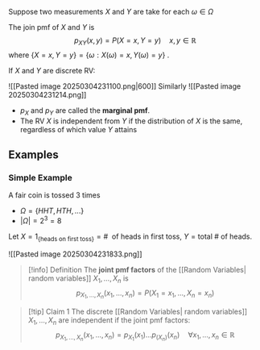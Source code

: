 Suppose two measurements $X$ and $Y$ are take for each $\omega \in \Omega$

The join pmf of $X$ and $Y$ is 
$$p_{XY}(x,y) = P(X=x,Y=y)\quad x,y\in \mathbb{R}$$
where $\{X=x, Y=y\} = \{\omega: X(\omega)= x, Y(\omega)=y\}$ .

If $X$ and $Y$ are discrete RV:

![[Pasted image 20250304231100.png|600]]
Similarly
![[Pasted image 20250304231214.png]]

- $p_X$ and $p_Y$ are called the **marginal pmf**.
- The RV $X$ is independent from $Y$ if the distribution of $X$ is the same, regardless of which value $Y$ attains

## Examples

### Simple Example
A fair coin is tossed 3 times

- $\Omega = \{HHT, HTH, ...\}$
- $|\Omega| = 2^3 = 8$ 

Let $X = 1_{\{\text{heads on first toss}\}} = \# \:\: \text{of heads in first toss}$,  $Y = \text{total}\:\#\:\text{of heads}$.

![[Pasted image 20250304231833.png]]

>[!info] Definition
>The **joint pmf factors** of the [[Random Variables| random variables]] $X_1,...,X_n$ is 
>$$p_{X_1,...,X_n}(x_1,...,x_n) = P(X_1=x_1,...,X_n=x_n)$$

>[!tip] Claim 1
>The discrete [[Random Variables| random variables]] $X_1,...,X_n$ are independent if the joint pmf factors:
>$$p_{X_1,...,X_n}(x_1,...,x_n) = p_{X_1}(x_1)...p_(X_n)(x_n)\quad \forall x_1,...,x_n \in \mathbb{R}$$ 



 
